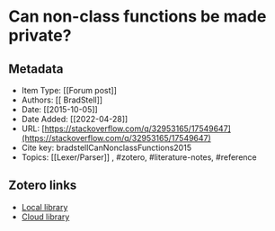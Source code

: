 # Can non-class functions be made private?

## Metadata

* Item Type: [[Forum post]]
* Authors: [[ BradStell]]
* Date: [[2015-10-05]]
* Date Added: [[2022-04-28]]
* URL: [https://stackoverflow.com/q/32953165/17549647](https://stackoverflow.com/q/32953165/17549647)
* Cite key: bradstellCanNonclassFunctions2015
* Topics: [[Lexer/Parser]]
, #zotero, #literature-notes, #reference


##  Zotero links
* [Local library](zotero://select/items/1_TTNJV8P8)
* [Cloud library](http://zotero.org/users/9285361/items/TTNJV8P8)

